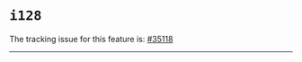 # `i128`

The tracking issue for this feature is: [#35118]

[#35118]: https://github.com/rust-lang/rust/issues/35118

------------------------

